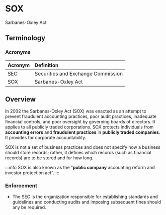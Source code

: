# SOX

Sarbanes-Oxley Act

## Terminology

### Acronyms

| Acronym | Definition |
| :--- | :--- |
| SEC | Securities and Exchange Commission |
| SOX | Sarbanes-Oxley Act |

## Overview

In 2002 the Sarbanes-Oxley Act \(SOX\) was enacted as an attempt to prevent fraudulent accounting practices, poor audit practices, inadequate financial controls, and poor oversight by governing boards of directors. It applies to all publicly traded corporations. SOX protects individuals from **accounting errors** and **fraudulent practices** in **publicly traded companies**. It provides for corporate accountability.

SOX is not a set of business practices and does not specify how a business should store records; rather, it defines which records \(such as financial records\) are to be stored and for how long.

:::info
SOX is also known as the "**public company** accounting reform and investor protection act".
:::

### Enforcement

- The SEC is the organization responsible for establishing standards and guidelines and conducting audits and imposing subsequent fines should any be required.